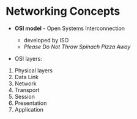 # Networking Concepts

- **OSI model** - Open Systems Interconnection
	- developed by ISO
	- _Please Do Not Throw Spinach Pizza Away_

- OSI layers:
1. Physical layers
2. Data Link
3. Network
4. Transport
5. Session
6. Presentation
7. Application